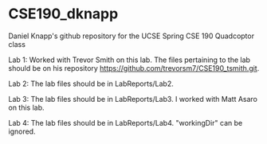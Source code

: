 # CSE190_dknapp
Daniel Knapp's github repository for the UCSE Spring CSE 190 Quadcoptor class

Lab 1:
Worked with Trevor Smith on this lab. The files pertaining to the lab should be on his repository https://github.com/trevorsm7/CSE190_tsmith.git.

Lab 2:
The lab files should be in LabReports/Lab2.

Lab 3:
The lab files should be in LabReports/Lab3. I worked with Matt Asaro on this lab.

Lab 4:
The lab files should be in LabReports/Lab4. "workingDir" can be ignored.
